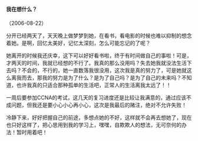 
#### 我在想什么？
（2006-08-22）

分开已经两天了，天天晚上做梦梦到她，在看书，看电影的时候也难以抑制的想念着她。是啊，回忆太美好，记忆太深刻，怎么可能忘记的了呢？

她离开的时候我还庆幸，这下可以好好看书啦，终于有时间做自己的事啦！可是，才两天的时间，我就已经想的不行了。我真的那么没用吗？失去她我就没法生活下去吗？不会的，不行的，她一直数落我很没用，这次我是真的努力了，可是她就这么离我而去，那我的努力是为了什么？是为了自己吗？是为了自己的未来吗？不知道，也许我真的只适合那种孤单的生活吧，正常人的生活离我太远了！！

一周后要参加CCNA的考试，这几天的复习进度还是比较让我满意的，通过应该不成问题，但我还是要小心小心再小心，这次是我最后的赌注，绝对不允许失败！

冷静下来，好好把握自己的前途，多想点她的不好，这样就不会再去想她了，现在也只好这样了，把心思用到我的学习上，嘿嘿，自欺欺人的想法，无可奈何的办法！暂时用着吧！
